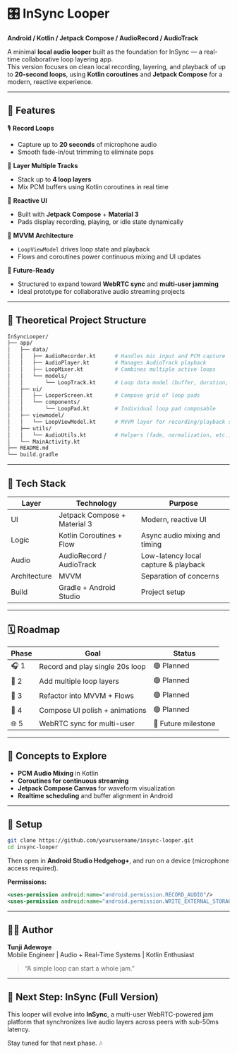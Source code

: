# 🎛️ InSync Looper
**Android / Kotlin / Jetpack Compose / AudioRecord / AudioTrack**

A minimal **local audio looper** built as the foundation for InSync — a real-time collaborative loop layering app.  
This version focuses on clean local recording, layering, and playback of up to **20-second loops**, using **Kotlin coroutines** and **Jetpack Compose** for a modern, reactive experience.

---

## 🚀 Features

🎙️ **Record Loops**
- Capture up to **20 seconds** of microphone audio
- Smooth fade-in/out trimming to eliminate pops

🔁 **Layer Multiple Tracks**
- Stack up to **4 loop layers**
- Mix PCM buffers using Kotlin coroutines in real time

🎨 **Reactive UI**
- Built with **Jetpack Compose** + **Material 3**
- Pads display recording, playing, or idle state dynamically

🧠 **MVVM Architecture**
- `LoopViewModel` drives loop state and playback
- Flows and coroutines power continuous mixing and UI updates

🧩 **Future-Ready**
- Structured to expand toward **WebRTC sync** and **multi-user jamming**
- Ideal prototype for collaborative audio streaming projects

---

## 🧱 Theoretical Project Structure

```bash
InSyncLooper/
├── app/
│   ├── data/
│   │   ├── AudioRecorder.kt      # Handles mic input and PCM capture
│   │   ├── AudioPlayer.kt        # Manages AudioTrack playback
│   │   ├── LoopMixer.kt          # Combines multiple active loops
│   │   └── models/
│   │       └── LoopTrack.kt      # Loop data model (buffer, duration, state)
│   ├── ui/
│   │   ├── LooperScreen.kt       # Compose grid of loop pads
│   │   └── components/
│   │       └── LoopPad.kt        # Individual loop pad composable
│   ├── viewmodel/
│   │   └── LoopViewModel.kt      # MVVM layer for recording/playback state
│   ├── utils/
│   │   └── AudioUtils.kt         # Helpers (fade, normalization, etc.)
│   └── MainActivity.kt
├── README.md
└── build.gradle
```

---

## 🧩 Tech Stack

| Layer | Technology | Purpose |
|-------|-------------|----------|
| UI | Jetpack Compose + Material 3 | Modern, reactive UI |
| Logic | Kotlin Coroutines + Flow | Async audio mixing and timing |
| Audio | AudioRecord / AudioTrack | Low-latency local capture & playback |
| Architecture | MVVM | Separation of concerns |
| Build | Gradle + Android Studio | Project setup |

---

## 🗓 Roadmap

| Phase | Goal | Status |
|-------|------|--------|
| 🎧 1 | Record and play single 20s loop | 🟢 Planned |
| 🔁 2 | Add multiple loop layers | 🟢 Planned |
| 🧠 3 | Refactor into MVVM + Flows | 🟢 Planned |
| 🎨 4 | Compose UI polish + animations | 🟢 Planned |
| 🌐 5 | WebRTC sync for multi-user | 🔵 Future milestone |

---

## 🧠 Concepts to Explore
- **PCM Audio Mixing** in Kotlin  
- **Coroutines for continuous streaming**
- **Jetpack Compose Canvas** for waveform visualization  
- **Realtime scheduling** and buffer alignment in Android  

---

## 🧰 Setup

```bash
git clone https://github.com/yourusername/insync-looper.git
cd insync-looper
```

Then open in **Android Studio Hedgehog+**, and run on a device (microphone access required).

**Permissions:**
```xml
<uses-permission android:name="android.permission.RECORD_AUDIO"/>
<uses-permission android:name="android.permission.WRITE_EXTERNAL_STORAGE"/>
```

---

## 🧑‍💻 Author

**Tunji Adewoye**  
Mobile Engineer | Audio + Real-Time Systems | Kotlin Enthusiast  

> “A simple loop can start a whole jam.”

---

## 🌟 Next Step: InSync (Full Version)
This looper will evolve into **InSync**, a multi-user WebRTC-powered jam platform that synchronizes live audio layers across peers with sub-50ms latency.

Stay tuned for that next phase. 🎶
